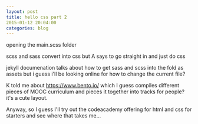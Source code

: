 ```yaml
---
layout: post
title: hello css part 2
2015-01-12 20:04:00
categories: blog
---
```

opening the main.scss folder

scss and sass convert into css but A says to go straight in and just do css

jekyll documenation talks about how to get sass and scss into the fold as assets but i guess i'll be looking online for how to change the current file?

K told me about https://www.bento.io/ which I guess compiles different pieces of MOOC curriculum and pieces it together into tracks for people? it's a cute layout. 

Anyway, so I guess I'll try out the codeacademy offering for html and css for starters and see where that takes me...